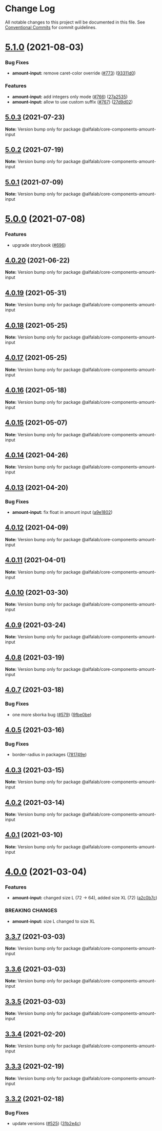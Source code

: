 # Change Log

All notable changes to this project will be documented in this file.
See [Conventional Commits](https://conventionalcommits.org) for commit guidelines.

# [5.1.0](https://github.com/alfa-laboratory/core-components/compare/@alfalab/core-components-amount-input@5.0.3...@alfalab/core-components-amount-input@5.1.0) (2021-08-03)


### Bug Fixes

* **amount-input:** remove caret-color override ([#773](https://github.com/alfa-laboratory/core-components/issues/773)) ([93311d0](https://github.com/alfa-laboratory/core-components/commit/93311d0a8e170c14c6cbfa28414d2538f78ddd3f))


### Features

* **amount-input:** add integers only mode ([#766](https://github.com/alfa-laboratory/core-components/issues/766)) ([27a2535](https://github.com/alfa-laboratory/core-components/commit/27a2535f2de8d787e666c08a8fbfeb67d762f9a1))
* **amount-input:** allow to use custom suffix ([#767](https://github.com/alfa-laboratory/core-components/issues/767)) ([27d9d02](https://github.com/alfa-laboratory/core-components/commit/27d9d02fb619fa5946fb3cb678d9b742d74a745b))





## [5.0.3](https://github.com/alfa-laboratory/core-components/compare/@alfalab/core-components-amount-input@5.0.2...@alfalab/core-components-amount-input@5.0.3) (2021-07-23)

**Note:** Version bump only for package @alfalab/core-components-amount-input





## [5.0.2](https://github.com/alfa-laboratory/core-components/compare/@alfalab/core-components-amount-input@5.0.1...@alfalab/core-components-amount-input@5.0.2) (2021-07-19)

**Note:** Version bump only for package @alfalab/core-components-amount-input





## [5.0.1](https://github.com/alfa-laboratory/core-components/compare/@alfalab/core-components-amount-input@5.0.0...@alfalab/core-components-amount-input@5.0.1) (2021-07-09)

**Note:** Version bump only for package @alfalab/core-components-amount-input





# [5.0.0](https://github.com/alfa-laboratory/core-components/compare/@alfalab/core-components-amount-input@4.0.20...@alfalab/core-components-amount-input@5.0.0) (2021-07-08)


### Features

* upgrade storybook ([#696](https://github.com/alfa-laboratory/core-components/issues/696))

## [4.0.20](https://github.com/alfa-laboratory/core-components/compare/@alfalab/core-components-amount-input@4.0.19...@alfalab/core-components-amount-input@4.0.20) (2021-06-22)

**Note:** Version bump only for package @alfalab/core-components-amount-input





## [4.0.19](https://github.com/alfa-laboratory/core-components/compare/@alfalab/core-components-amount-input@4.0.18...@alfalab/core-components-amount-input@4.0.19) (2021-05-31)

**Note:** Version bump only for package @alfalab/core-components-amount-input





## [4.0.18](https://github.com/alfa-laboratory/core-components/compare/@alfalab/core-components-amount-input@4.0.17...@alfalab/core-components-amount-input@4.0.18) (2021-05-25)

**Note:** Version bump only for package @alfalab/core-components-amount-input





## [4.0.17](https://github.com/alfa-laboratory/core-components/compare/@alfalab/core-components-amount-input@4.0.16...@alfalab/core-components-amount-input@4.0.17) (2021-05-25)

**Note:** Version bump only for package @alfalab/core-components-amount-input





## [4.0.16](https://github.com/alfa-laboratory/core-components/compare/@alfalab/core-components-amount-input@4.0.15...@alfalab/core-components-amount-input@4.0.16) (2021-05-18)

**Note:** Version bump only for package @alfalab/core-components-amount-input





## [4.0.15](https://github.com/alfa-laboratory/core-components/compare/@alfalab/core-components-amount-input@4.0.14...@alfalab/core-components-amount-input@4.0.15) (2021-05-07)

**Note:** Version bump only for package @alfalab/core-components-amount-input





## [4.0.14](https://github.com/alfa-laboratory/core-components/compare/@alfalab/core-components-amount-input@4.0.13...@alfalab/core-components-amount-input@4.0.14) (2021-04-26)

**Note:** Version bump only for package @alfalab/core-components-amount-input





## [4.0.13](https://github.com/alfa-laboratory/core-components/compare/@alfalab/core-components-amount-input@4.0.12...@alfalab/core-components-amount-input@4.0.13) (2021-04-20)


### Bug Fixes

* **amount-input:** fix float in amount input ([a9e1802](https://github.com/alfa-laboratory/core-components/commit/a9e180285073e29a05703a991c946e2c1247177a))





## [4.0.12](https://github.com/alfa-laboratory/core-components/compare/@alfalab/core-components-amount-input@4.0.11...@alfalab/core-components-amount-input@4.0.12) (2021-04-09)

**Note:** Version bump only for package @alfalab/core-components-amount-input





## [4.0.11](https://github.com/alfa-laboratory/core-components/compare/@alfalab/core-components-amount-input@4.0.10...@alfalab/core-components-amount-input@4.0.11) (2021-04-01)

**Note:** Version bump only for package @alfalab/core-components-amount-input





## [4.0.10](https://github.com/alfa-laboratory/core-components/compare/@alfalab/core-components-amount-input@4.0.9...@alfalab/core-components-amount-input@4.0.10) (2021-03-30)

**Note:** Version bump only for package @alfalab/core-components-amount-input





## [4.0.9](https://github.com/alfa-laboratory/core-components/compare/@alfalab/core-components-amount-input@4.0.8...@alfalab/core-components-amount-input@4.0.9) (2021-03-24)

**Note:** Version bump only for package @alfalab/core-components-amount-input





## [4.0.8](https://github.com/alfa-laboratory/core-components/compare/@alfalab/core-components-amount-input@4.0.7...@alfalab/core-components-amount-input@4.0.8) (2021-03-19)

**Note:** Version bump only for package @alfalab/core-components-amount-input





## [4.0.7](https://github.com/alfa-laboratory/core-components/compare/@alfalab/core-components-amount-input@4.0.5...@alfalab/core-components-amount-input@4.0.7) (2021-03-18)


### Bug Fixes

* one more sborka bug ([#579](https://github.com/alfa-laboratory/core-components/issues/579)) ([9fbe0be](https://github.com/alfa-laboratory/core-components/commit/9fbe0beca56ec5971de78b3f6cda25305b260efc))





## [4.0.5](https://github.com/alfa-laboratory/core-components/compare/@alfalab/core-components-amount-input@4.0.3...@alfalab/core-components-amount-input@4.0.5) (2021-03-16)


### Bug Fixes

* border-radius in packages ([781749e](https://github.com/alfa-laboratory/core-components/commit/781749ef38aefd5a6707ac56d2e297dce9f3e073))





## [4.0.3](https://github.com/alfa-laboratory/core-components/compare/@alfalab/core-components-amount-input@4.0.2...@alfalab/core-components-amount-input@4.0.3) (2021-03-15)

**Note:** Version bump only for package @alfalab/core-components-amount-input





## [4.0.2](https://github.com/alfa-laboratory/core-components/compare/@alfalab/core-components-amount-input@4.0.1...@alfalab/core-components-amount-input@4.0.2) (2021-03-14)

**Note:** Version bump only for package @alfalab/core-components-amount-input





## [4.0.1](https://github.com/alfa-laboratory/core-components/compare/@alfalab/core-components-amount-input@4.0.0...@alfalab/core-components-amount-input@4.0.1) (2021-03-10)

**Note:** Version bump only for package @alfalab/core-components-amount-input





# [4.0.0](https://github.com/alfa-laboratory/core-components/compare/@alfalab/core-components-amount-input@3.3.7...@alfalab/core-components-amount-input@4.0.0) (2021-03-04)


### Features

* **amount-input:** changed size L (72 → 64), added size XL (72) ([a2c0b7c](https://github.com/alfa-laboratory/core-components/commit/a2c0b7ce6c208183897064cd6235d69445e3afe5))


### BREAKING CHANGES

* **amount-input:** size L changed to size XL





## [3.3.7](https://github.com/alfa-laboratory/core-components/compare/@alfalab/core-components-amount-input@3.3.6...@alfalab/core-components-amount-input@3.3.7) (2021-03-03)

**Note:** Version bump only for package @alfalab/core-components-amount-input





## [3.3.6](https://github.com/alfa-laboratory/core-components/compare/@alfalab/core-components-amount-input@3.3.5...@alfalab/core-components-amount-input@3.3.6) (2021-03-03)

**Note:** Version bump only for package @alfalab/core-components-amount-input





## [3.3.5](https://github.com/alfa-laboratory/core-components/compare/@alfalab/core-components-amount-input@3.3.4...@alfalab/core-components-amount-input@3.3.5) (2021-03-03)

**Note:** Version bump only for package @alfalab/core-components-amount-input





## [3.3.4](https://github.com/alfa-laboratory/core-components/compare/@alfalab/core-components-amount-input@3.3.3...@alfalab/core-components-amount-input@3.3.4) (2021-02-20)

**Note:** Version bump only for package @alfalab/core-components-amount-input





## [3.3.3](https://github.com/alfa-laboratory/core-components/compare/@alfalab/core-components-amount-input@3.3.2...@alfalab/core-components-amount-input@3.3.3) (2021-02-19)

**Note:** Version bump only for package @alfalab/core-components-amount-input





## [3.3.2](https://github.com/alfa-laboratory/core-components/compare/@alfalab/core-components-amount-input@3.3.1...@alfalab/core-components-amount-input@3.3.2) (2021-02-18)


### Bug Fixes

* update versions ([#525](https://github.com/alfa-laboratory/core-components/issues/525)) ([31b2e4c](https://github.com/alfa-laboratory/core-components/commit/31b2e4c92fde6e2b63a3391a4e053cd328e93e70))

